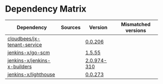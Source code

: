 # Dependency Matrix

Dependency | Sources | Version | Mismatched versions
---------- | ------- | ------- | -------------------
[cloudbees/jx-tenant-service](https://github.com/cloudbees/jx-tenant-service) |  | [0.0.206](https://github.com/cloudbees/jx-tenant-service/releases/tag/v0.0.206) | 
[jenkins-x/go-scm](https://github.com/jenkins-x/go-scm) |  | [1.5.55]() | 
[jenkins-x/jenkins-x-builders](https://github.com/jenkins-x/jenkins-x-builders) |  | [2.0.974-310]() | 
[jenkins-x/lighthouse](https://github.com/jenkins-x/lighthouse) |  | [0.0.273]() | 
